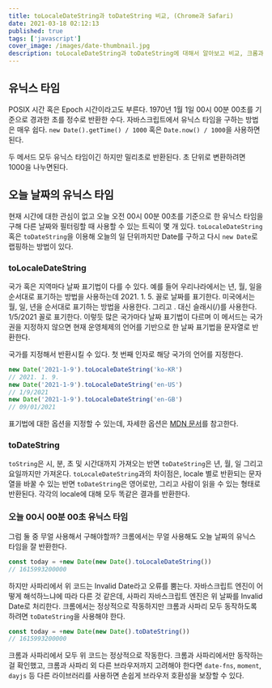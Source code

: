 ```yaml
---
title: toLocaleDateString과 toDateString 비교, (Chrome과 Safari)
date: 2021-03-18 02:12:13
published: true
tags: ['javascript']
cover_image: /images/date-thumbnail.jpg
description: toLocaleDateString과 toDateString에 대해서 알아보고 비교, 크롬과 사파리에서 일어날 수 있는 이슈에 대한 정리
---
```


## 유닉스 타임

POSIX 시간 혹은 Epoch 시간이라고도 부른다. 1970년 1월 1일 00시 00분 00초를 기준으로 경과한 초를 정수로 반환한 수다. 자바스크립트에서 유닉스 타임을 구하는 방법은 매우 쉽다. `new Date().getTime() / 1000` 혹은 `Date.now() / 1000`을 사용하면 된다.

두 메서드 모두 유닉스 타임이긴 하지만 밀리초로 반환된다. 초 단위로 변환하려면 1000을 나누면된다.

## 오늘 날짜의 유닉스 타임

현재 시간에 대한 관심이 없고 오늘 오전 00시 00분 00초를 기준으로 한 유닉스 타임을 구해 다른 날짜와 필터링할 때 사용할 수 있는 트릭이 몇 개 있다. `toLocaleDateString` 혹은 `toDateString`을 이용해 오늘의 일 단위까지만 Date를 구하고 다시 `new Date`로 랩핑하는 방법이 있다.

### toLocaleDateString

국가 혹은 지역마다 날짜 표기법이 다를 수 있다. 예를 들어 우리나라에서는 년, 월, 일을 순서대로 표기하는 방법을 사용하는데 2021. 1. 5. 꼴로 날짜를 표기한다. 미국에서는 월, 일, 년을 순서대로 표기하는 방법을 사용한다. 그리고 . 대신 슬래시(/)를 사용한다. 1/5/2021 꼴로 표기한다. 이렇듯 많은 국가마다 날짜 표기법이 다르며 이 메서드는 국가권을 지정하지 않으면 현재 운영체제의 언어를 기반으로 한 날짜 표기법을 문자열로 반환한다.

국가를 지정해서 반환시킬 수 있다. 첫 번째 인자로 해당 국가의 언어를 지정한다.

```js
new Date('2021-1-9').toLocaleDateString('ko-KR')
// 2021. 1. 9.
new Date('2021-1-9').toLocaleDateString('en-US')
// 1/9/2021
new Date('2021-1-9').toLocaleDateString('en-GB')
// 09/01/2021
```

표기법에 대한 옵션을 지정할 수 있는데, 자세한 옵션은 [MDN 문서](https://developer.mozilla.org/en-US/docs/Web/JavaScript/Reference/Global_Objects/Date/toLocaleDateString)를 참고한다.

### toDateString

`toString`은 시, 분, 초 및 시간대까지 가져오는 반면 `toDateString`은 년, 월, 일 그리고 요일까지만 가져온다. `toLocaleDateString`과의 차이점은, locale 별로 반환되는 문자열을 바꿀 수 있는 반면 `toDateString`은 영어로만, 그리고 사람이 읽을 수 있는 형태로 반환된다. 각각의 locale에 대해 모두 똑같은 결과를 반환한다.

### 오늘 00시 00분 00초 유닉스 타임

그럼 둘 중 무얼 사용해서 구해야할까? 크롬에서는 무얼 사용해도 오늘 날짜의 유닉스 타임을 잘 반환한다.

```js
const today = +new Date(new Date().toLocaleDateString())
// 1615993200000
```

하지만 사파리에서 위 코드는 Invalid Date라고 오류를 뿜는다. 자바스크립트 엔진이 어떻게 해석하느냐에 따라 다른 것 같은데, 사파리 자바스크립트 엔진은 위 날짜를 Invalid Date로 처리한다. 크롬에서는 정상적으로 작동하지만 크롬과 사파리 모두 동작하도록 하려면 `toDateString`을 사용해야 한다.

```js
const today = +new Date(new Date().toDateString())
// 1615993200000
```

크롬과 사파리에서 모두 위 코드는 정상적으로 작동한다. 크롬과 사파리에서만 동작하는걸 확인했고, 크롬과 사파리 외 다른 브라우저까지 고려해야 한다면 `date-fns`, `moment`, `dayjs` 등 다른 라이브러리를 사용하면 손쉽게 브라우저 호환성을 보장할 수 있다.
